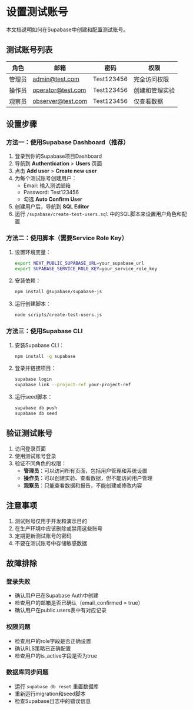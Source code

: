 # 设置测试账号

本文档说明如何在Supabase中创建和配置测试账号。

## 测试账号列表

| 角色 | 邮箱 | 密码 | 权限 |
|------|------|------|------|
| 管理员 | admin@test.com | Test123456 | 完全访问权限 |
| 操作员 | operator@test.com | Test123456 | 创建和管理实验 |
| 观察员 | observer@test.com | Test123456 | 仅查看数据 |

## 设置步骤

### 方法一：使用Supabase Dashboard（推荐）

1. 登录到你的Supabase项目Dashboard
2. 导航到 **Authentication** > **Users** 页面
3. 点击 **Add user** > **Create new user**
4. 为每个测试账号创建用户：
   - Email: 输入测试邮箱
   - Password: Test123456
   - 勾选 **Auto Confirm User**
5. 创建用户后，导航到 **SQL Editor**
6. 运行 `/supabase/create-test-users.sql` 中的SQL脚本来设置用户角色和配置

### 方法二：使用脚本（需要Service Role Key）

1. 设置环境变量：
   ```bash
   export NEXT_PUBLIC_SUPABASE_URL=your_supabase_url
   export SUPABASE_SERVICE_ROLE_KEY=your_service_role_key
   ```

2. 安装依赖：
   ```bash
   npm install @supabase/supabase-js
   ```

3. 运行创建脚本：
   ```bash
   node scripts/create-test-users.js
   ```

### 方法三：使用Supabase CLI

1. 安装Supabase CLI：
   ```bash
   npm install -g supabase
   ```

2. 登录并链接项目：
   ```bash
   supabase login
   supabase link --project-ref your-project-ref
   ```

3. 运行seed脚本：
   ```bash
   supabase db push
   supabase db seed
   ```

## 验证测试账号

1. 访问登录页面
2. 使用测试账号登录
3. 验证不同角色的权限：
   - **管理员**：可以访问所有页面，包括用户管理和系统设置
   - **操作员**：可以创建实验、查看数据，但不能访问用户管理
   - **观察员**：只能查看数据和报告，不能创建或修改内容

## 注意事项

1. 测试账号仅用于开发和演示目的
2. 在生产环境中应该删除或禁用这些账号
3. 定期更新测试账号的密码
4. 不要在测试账号中存储敏感数据

## 故障排除

### 登录失败
- 确认用户已在Supabase Auth中创建
- 检查用户的邮箱是否已确认（email_confirmed = true）
- 确认用户在public.users表中有对应记录

### 权限问题
- 检查用户的role字段是否正确设置
- 确认RLS策略已正确配置
- 检查用户的is_active字段是否为true

### 数据库同步问题
- 运行 `supabase db reset` 重置数据库
- 重新运行migration和seed脚本
- 检查Supabase日志中的错误信息